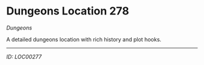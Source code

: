 # Dungeons Location 278

*Dungeons*

A detailed dungeons location with rich history and plot hooks.

---
*ID: LOC00277*